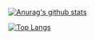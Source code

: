 <!--
**PhilShishov/philshishov** is a ✨ _special_ ✨ repository because its `README.md` (this file) appears on your GitHub profile.

Here are some ideas to get you started:

- 🔭 I’m currently working on ...
- 🌱 I’m currently learning ...
- 👯 I’m looking to collaborate on ...
- 🤔 I’m looking for help with ...
- 💬 Ask me about ...
- 📫 How to reach me: ...
- 😄 Pronouns: ...
- ⚡ Fun fact: ...
-->


[![Anurag's github stats](https://github-readme-stats.vercel.app/api?username=philshishov)](https://github.com/anuraghazra/github-readme-stats)

[![Top Langs](https://github-readme-stats.vercel.app/api/top-langs/?username=philshishov&hide=php,ruby)](https://github.com/anuraghazra/github-readme-stats)
